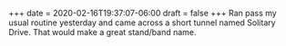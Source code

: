 +++
date = 2020-02-16T19:37:07-06:00
draft = false
+++
Ran pass my usual routine yesterday and came across a short tunnel named Solitary Drive. That would make a great stand/band name.